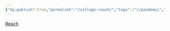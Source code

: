 ```yaml
---
{"dg-publish":true,"permalink":"/collage-reach/","tags":["c/pandemic","c/building","c/hand","c/purple","c/blue"],"created":"2024-01-02T16:06:48.907-05:00","updated":"2024-01-02T16:07:21.386-05:00"}
---
```



[Reach](https://www.instagram.com/p/B-uhVeGhZxT/)
